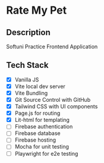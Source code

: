 # Rate My Pet

## Description

Softuni Practice Frontend Application

## Tech Stack

- [x] Vanilla JS
- [x] Vite local dev server
- [x] Vite Bundling
- [x] Git Source Control with GitHub
- [x] Tailwind CSS with UI components
- [x] Page.js for routing
- [x] Lit-html for templating
- [ ] Firebase authentication
- [ ] Firebase database
- [ ] Firebase hosting
- [ ] Mocha for unit testing
- [ ] Playwright for e2e testing
